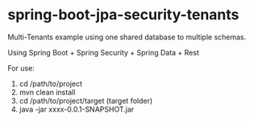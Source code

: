 # spring-boot-jpa-security-tenants

Multi-Tenants example using one shared database to multiple schemas.

Using Spring Boot + Spring Security + Spring Data + Rest

For use:

1. cd /path/to/project
2. mvn clean install
3. cd /path/to/project/target (target folder)
4. java -jar xxxx-0.0.1-SNAPSHOT.jar
